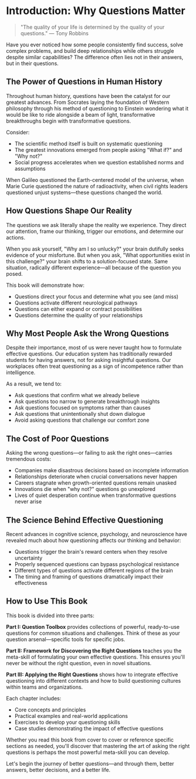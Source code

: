 # Introduction: Why Questions Matter

> "The quality of your life is determined by the quality of your questions." — Tony Robbins

Have you ever noticed how some people consistently find success, solve complex problems, and build deep relationships while others struggle despite similar capabilities? The difference often lies not in their answers, but in their questions.

## The Power of Questions in Human History

Throughout human history, questions have been the catalyst for our greatest advances. From Socrates laying the foundation of Western philosophy through his method of questioning to Einstein wondering what it would be like to ride alongside a beam of light, transformative breakthroughs begin with transformative questions.

Consider:
- The scientific method itself is built on systematic questioning
- The greatest innovations emerged from people asking "What if?" and "Why not?"
- Social progress accelerates when we question established norms and assumptions

When Galileo questioned the Earth-centered model of the universe, when Marie Curie questioned the nature of radioactivity, when civil rights leaders questioned unjust systems—these questions changed the world.

## How Questions Shape Our Reality

The questions we ask literally shape the reality we experience. They direct our attention, frame our thinking, trigger our emotions, and determine our actions.

When you ask yourself, "Why am I so unlucky?" your brain dutifully seeks evidence of your misfortune. But when you ask, "What opportunities exist in this challenge?" your brain shifts to a solution-focused state. Same situation, radically different experience—all because of the question you posed.

This book will demonstrate how:
- Questions direct your focus and determine what you see (and miss)
- Questions activate different neurological pathways
- Questions can either expand or contract possibilities
- Questions determine the quality of your relationships

## Why Most People Ask the Wrong Questions

Despite their importance, most of us were never taught how to formulate effective questions. Our education system has traditionally rewarded students for having answers, not for asking insightful questions. Our workplaces often treat questioning as a sign of incompetence rather than intelligence.

As a result, we tend to:
- Ask questions that confirm what we already believe
- Ask questions too narrow to generate breakthrough insights
- Ask questions focused on symptoms rather than causes
- Ask questions that unintentionally shut down dialogue
- Avoid asking questions that challenge our comfort zone

## The Cost of Poor Questions

Asking the wrong questions—or failing to ask the right ones—carries tremendous costs:
- Companies make disastrous decisions based on incomplete information
- Relationships deteriorate when crucial conversations never happen
- Careers stagnate when growth-oriented questions remain unasked
- Innovations die when "why not?" questions go unexplored
- Lives of quiet desperation continue when transformative questions never arise

## The Science Behind Effective Questioning

Recent advances in cognitive science, psychology, and neuroscience have revealed much about how questioning affects our thinking and behavior:
- Questions trigger the brain's reward centers when they resolve uncertainty
- Properly sequenced questions can bypass psychological resistance
- Different types of questions activate different regions of the brain
- The timing and framing of questions dramatically impact their effectiveness

## How to Use This Book

This book is divided into three parts:

**Part I: Question Toolbox** provides collections of powerful, ready-to-use questions for common situations and challenges. Think of these as your question arsenal—specific tools for specific jobs.

**Part II: Framework for Discovering the Right Questions** teaches you the meta-skill of formulating your own effective questions. This ensures you'll never be without the right question, even in novel situations.

**Part III: Applying the Right Questions** shows how to integrate effective questioning into different contexts and how to build questioning cultures within teams and organizations.

Each chapter includes:
- Core concepts and principles
- Practical examples and real-world applications
- Exercises to develop your questioning skills
- Case studies demonstrating the impact of effective questions

Whether you read this book from cover to cover or reference specific sections as needed, you'll discover that mastering the art of asking the right questions is perhaps the most powerful meta-skill you can develop.

Let's begin the journey of better questions—and through them, better answers, better decisions, and a better life. 